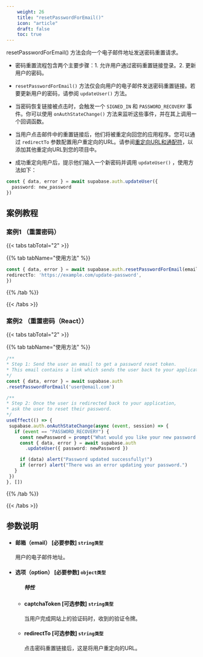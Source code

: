 ```yaml
---
    weight: 26
    title: "resetPasswordForEmail()"
    icon: "article"
    draft: false
    toc: true
---
```



resetPasswordForEmail() 方法会向一个电子邮件地址发送密码重置请求。

* 密码重置流程包含两个主要步骤：1. 允许用户通过密码重置链接登录。2. 更新用户的密码。

* `resetPasswordForEmail()` 方法仅会向用户的电子邮件发送密码重置链接。若要更新用户的密码，请参阅 `updateUser()` 方法。

* 当密码恢复链接被点击时，会触发一个 `SIGNED_IN` 和 `PASSWORD_RECOVERY` 事件。你可以使用 `onAuthStateChange()` 方法来监听这些事件，并在其上调用一个回调函数。

* 当用户点击邮件中的重置链接后，他们将被重定向回您的应用程序。您可以通过 `redirectTo` 参数配置用户重定向的URL。请参阅[重定向URL和通配符](/docs/app/auth/auth)，以添加其他重定向URL到您的项目中。

* 成功重定向用户后，提示他们输入一个新密码并调用 `updateUser()` ，使用方法如下：

```ts
const { data, error } = await supabase.auth.updateUser({
  password: new_password
})
```



## 案例教程

### 案例1 （重置密码）

{{< tabs tabTotal="2" >}}



{{% tab tabName="使用方法" %}}



  ```ts
const { data, error } = await supabase.auth.resetPasswordForEmail(email, {
  redirectTo: 'https://example.com/update-password',
})
  ```



{{% /tab %}}

{{< /tabs >}}


### 案例2 （重置密码（React））

{{< tabs tabTotal="2" >}}



{{% tab tabName="使用方法" %}}



  ```ts
/**
 * Step 1: Send the user an email to get a password reset token.
 * This email contains a link which sends the user back to your application.
 */
const { data, error } = await supabase.auth
  .resetPasswordForEmail('user@email.com')

/**
 * Step 2: Once the user is redirected back to your application,
 * ask the user to reset their password.
 */
 useEffect(() => {
   supabase.auth.onAuthStateChange(async (event, session) => {
     if (event == "PASSWORD_RECOVERY") {
       const newPassword = prompt("What would you like your new password to be?");
       const { data, error } = await supabase.auth
         .updateUser({ password: newPassword })

       if (data) alert("Password updated successfully!")
       if (error) alert("There was an error updating your password.")
     }
   })
 }, [])
  ```



{{% /tab %}}

{{< /tabs >}}





## 参数说明


<ul className="method-list-group">
  
<li className="method-list-item">
  <h4 className="method-list-item-label">
    <span className="method-list-item-label-name">
      邮箱（email）
    </span>
    <span className="method-list-item-label-badge required">
      [必要参数]
    </span>
    <span className="method-list-item-validation">
      <code>string类型</code>
    </span>
  </h4>
  <div class="method-list-item-description">

用户的电子邮件地址。

  </div>
  
</li>


<li className="method-list-item">
  <h4 className="method-list-item-label">
    <span className="method-list-item-label-name">
      选项（option）
    </span>
    <span className="method-list-item-label-badge required">
      [必要参数]
    </span>
    <span className="method-list-item-validation">
      <code>object类型</code>
    </span>
  </h4>
  
<ul className="method-list-group">
  <h5 class="method-list-title method-list-title-isChild expanded">特性</h5>

<li className="method-list-item">
  <h4 className="method-list-item-label">
    <span className="method-list-item-label-name">
      captchaToken
    </span>
    <span className="method-list-item-label-badge false">
      [可选参数]
    </span>
    <span className="method-list-item-validation">
      <code>string类型</code>
    </span>
  </h4>
  <div class="method-list-item-description">

当用户完成网站上的验证码时，收到的验证令牌。

  </div>
  
</li>


<li className="method-list-item">
  <h4 className="method-list-item-label">
    <span className="method-list-item-label-name">
      redirectTo
    </span>
    <span className="method-list-item-label-badge false">
      [可选参数]
    </span>
    <span className="method-list-item-validation">
      <code>string类型</code>
    </span>
  </h4>
  <div class="method-list-item-description">

点击密码重置链接后，这是将用户重定向的URL。

  </div>
  
</li>

</ul>

</li>

</ul>


